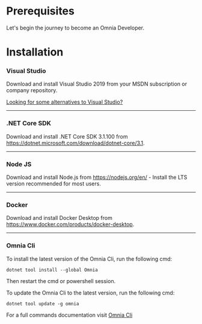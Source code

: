 # Prerequisites

Let's begin the journey to become an Omnia Developer.

# Installation

### Visual Studio

Download and install Visual Studio 2019 from your MSDN subscription or company repository.

[Looking for some alternatives to Visual Studio?](./omnia-learn/other-editors#vs-code-for-omnia-development)

---

### .NET Core SDK 

Download and install .NET Core SDK 3.1.100 from https://dotnet.microsoft.com/download/dotnet-core/3.1.

---

### Node JS
  
Download and install Node.js from  https://nodejs.org/en/ - Install the LTS version recommended for most users.

---

### Docker

Download and install Docker Desktop from https://www.docker.com/products/docker-desktop.

---

### Omnia Cli

To install the latest version of the Omnia Cli, run the following cmd:
```
dotnet tool install --global Omnia
```
Then restart the cmd or powershell session.

To update the Omnia Cli to the latest version, run the following cmd: 
```
dotnet tool update -g omnia
```

For a full commands documentation visit [Omnia Cli](https://github.com/preciofishbone/OmniaFx/tree/master/docs/cli#omnia-cli)
